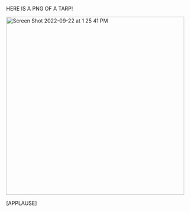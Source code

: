 HERE IS A PNG OF A TARP!

<img width="481" alt="Screen Shot 2022-09-22 at 1 25 41 PM" src="https://user-images.githubusercontent.com/23269650/199254316-4b791b43-9bfe-4aec-af1e-a5e11aa13266.png">

[APPLAUSE]
